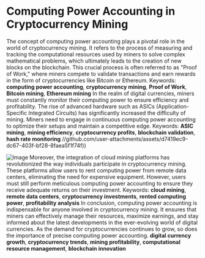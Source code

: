 # Computing Power Accounting in Cryptocurrency Mining
The concept of computing power accounting plays a pivotal role in the world of cryptocurrency mining. It refers to the process of measuring and tracking the computational resources used by miners to solve complex mathematical problems, which ultimately leads to the creation of new blocks on the blockchain. This crucial process is often referred to as "Proof of Work," where miners compete to validate transactions and earn rewards in the form of cryptocurrencies like Bitcoin or Ethereum.
Keywords: **computing power accounting**, **cryptocurrency mining**, **Proof of Work**, **Bitcoin mining**, **Ethereum mining**
In the realm of digital currencies, miners must constantly monitor their computing power to ensure efficiency and profitability. The rise of advanced hardware such as ASICs (Application-Specific Integrated Circuits) has significantly increased the difficulty of mining. Miners need to engage in continuous computing power accounting to optimize their setups and maintain a competitive edge.
Keywords: **ASIC mining**, **mining efficiency**, **cryptocurrency profits**, **blockchain validation**, **hash rate monitoring**
 //github.com/user-attachments/assets/d7419ec9-dc67-403f-bf28-8faea5f1f74f))

![Image](https://github.com/user-attachments/assets/4a25d116-2220-4385-b08e-f287af8fcbc4)
Moreover, the integration of cloud mining platforms has revolutionized the way individuals participate in cryptocurrency mining. These platforms allow users to rent computing power from remote data centers, eliminating the need for expensive equipment. However, users must still perform meticulous computing power accounting to ensure they receive adequate returns on their investment.
Keywords: **cloud mining**, **remote data centers**, **cryptocurrency investments**, **rented computing power**, **profitability analysis**
In conclusion, computing power accounting is indispensable for anyone involved in cryptocurrency mining. It ensures that miners can effectively manage their resources, maximize earnings, and stay informed about the latest developments in the ever-evolving world of digital currencies. As the demand for cryptocurrencies continues to grow, so does the importance of precise computing power accounting.
 **digital currency growth**, **cryptocurrency trends**, **mining profitability**, **computational resource management**, **blockchain innovation** 
